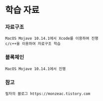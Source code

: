 # 학습 자료

### 자료구조

<pre><code>MacOS Mojave 10.14.1에서 Xcode를 이용하여 진행
c/c++을 이용하여 자료구조 학습</code></pre>

### 블록체인

<pre><code>MacOS Mojave 10.14.1에서 진행</code></pre>

### 참고

<pre><code>필자의 블로그 https://monzeac.tistory.com</code></pre>
